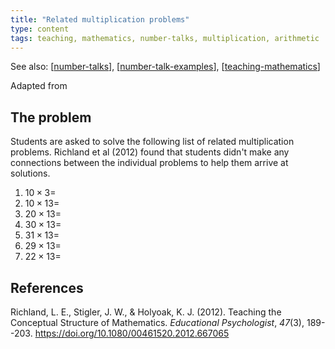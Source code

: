 ```yaml
--- 
title: "Related multiplication problems"
type: content
tags: teaching, mathematics, number-talks, multiplication, arithmetic
---
```


See also: [[number-talks]], [[number-talk-examples]], [[teaching-mathematics]]

Adapted from 

## The problem

Students are asked to solve the following list of related multiplication problems.  Richland et al (2012) found that students didn't make any connections between the individual problems to help them arrive at solutions.

1. $10 \times 3 =$
2. $10 \times 13 =$
3. $20 \times 13 =$
4. $30 \times 13 =$
5. $31 \times 13 =$
6. $29 \times 13 =$
7. $22 \times 13 =$

## References

Richland, L. E., Stigler, J. W., & Holyoak, K. J. (2012). Teaching the Conceptual Structure of Mathematics. *Educational Psychologist*, *47*(3), 189--203. <https://doi.org/10.1080/00461520.2012.667065>

[//begin]: # "Autogenerated link references for markdown compatibility"
[number-talks]: ../number-talks "Number talks"
[number-talk-examples]: number-talk-examples "Number talk examples"
[teaching-mathematics]: ../teaching-mathematics "Teaching Mathematics"
[//end]: # "Autogenerated link references"